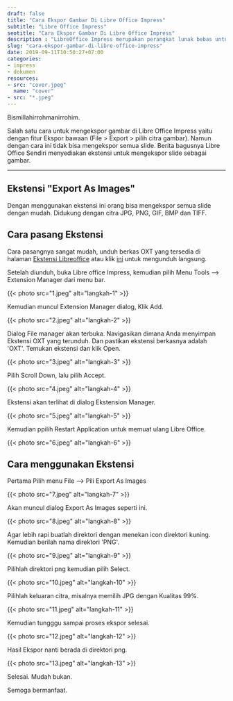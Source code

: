 ```yaml
---
draft: false
title: "Cara Ekspor Gambar Di Libre Office Impress"
subtitle: "Libre Office Impress"
seotitle: "Cara Ekspor Gambar Di Libre Office Impress"
description : "LibreOffice Impress merupakan perangkat lunak bebas untuk menampilkan salindia presentasi. Dengan menggunakan ekstensi ini Anda bisa mengekspor semua slide dengan mudah. Juga mendukung citra JPG, PNG, GIF, BMP dan TIFF."
slug: "cara-ekspor-gambar-di-libre-office-impress"
date: 2019-09-11T10:50:27+07:00
categories:
- impress
- dokumen
resources:
- src: "cover.jpeg"
  name: "cover"
- src: "*.jpeg"
---
```


Bismillahirrohmanirrohim.

Salah satu cara untuk mengekspor gambar di Libre Office Impress yaitu dengan fitur Ekspor bawaan (File > Export > pilih citra gambar). Namun dengan cara ini tidak bisa mengekspor semua slide. Berita bagusnya Libre Office Sendiri menyediakan ekstensi untuk mengekspor slide sebagai gambar.

***

## Ekstensi "Export As Images"

Dengan menggunakan ekstensi ini orang bisa mengekspor semua slide dengan mudah. Didukung dengan citra JPG, PNG, GIF, BMP dan TIFF.

## Cara pasang Ekstensi

Cara pasangnya sangat mudah, unduh berkas OXT yang tersedia di halaman [Ekstensi Libreoffice](https://extensions.libreoffice.org/extensions/export-as-images) atau klik [ini](https://extensions.libreoffice.org/extensions/export-as-images/0.9.3/@@download/file/exportasimages-0-9-3.oxt) untuk mengunduh langsung.

Setelah diunduh, buka Libre office Impress, kemudian pilih Menu Tools --> Extension Manager dari menu bar.

{{< photo src="1.jpeg" alt="langkah-1" >}}

Kemudian muncul Extension Manager dialog, Klik Add.

{{< photo src="2.jpeg" alt="langkah-2" >}}

Dialog File manager akan terbuka. Navigasikan dimana Anda menyimpan Ekstensi OXT yang terunduh. Dan pastikan ekstensi berkasnya adalah 'OXT'. Temukan ekstensi dan klik Open.

{{< photo src="3.jpeg" alt="langkah-3" >}}

Pilih Scroll Down, lalu pilih Accept.

{{< photo src="4.jpeg" alt="langkah-4" >}}

Ekstensi akan terlihat di dialog Ekstension Manager.

{{< photo src="5.jpeg" alt="langkah-5" >}}

Kemudian ppilih Restart Application untuk memuat ulang Libre Office.

{{< photo src="6.jpeg" alt="langkah-6" >}}

## Cara menggunakan Ekstensi

Pertama Pilih menu File --> Pili Export As Images

{{< photo src="7.jpeg" alt="langkah-7" >}}

Akan muncul dialog Export As Images seperti ini.

{{< photo src="8.jpeg" alt="langkah-8" >}}

Agar lebih rapi buatlah direktori dengan menekan icon direktori kuning. Kemudian berilah nama direktori 'PNG'.

{{< photo src="9.jpeg" alt="langkah-9" >}}

Pilihlah direktori png kemudian pilih Select.

{{< photo src="10.jpeg" alt="langkah-10" >}}

Pilihlah keluaran citra, misalnya memilih JPG dengan Kualitas 99%.

{{< photo src="11.jpeg" alt="langkah-11" >}}

Kemudian tungggu sampai proses ekspor selesai.

{{< photo src="12.jpeg" alt="langkah-12" >}}

Hasil Ekspor nanti berada di direktori png.

{{< photo src="13.jpeg" alt="langkah-13" >}}

Selesai. Mudah bukan.

Semoga bermanfaat.
